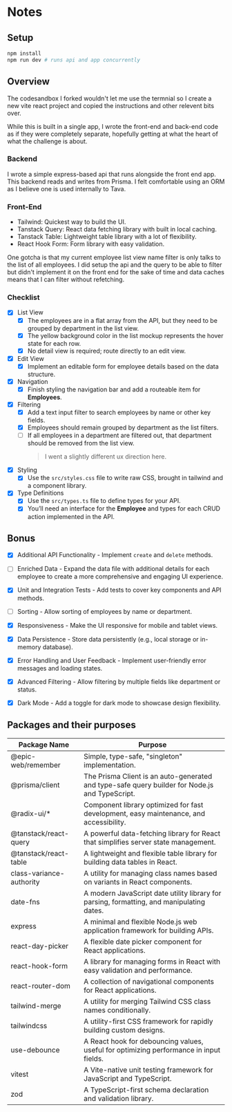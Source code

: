 # Notes

## Setup

```sh
npm install
npm run dev # runs api and app concurrently
```

## Overview

The codesandbox I forked wouldn't let me use the termnial so I create a new vite react project and copied the instructions and other relevent bits over.

While this is built in a single app, I wrote the front-end and back-end code as if they were completely separate, hopefully getting at what the heart of what the challenge is about.

### Backend

I wrote a simple express-based api that runs alongside the front end app. This backend reads and writes from Prisma. I felt comfortable using an ORM as I believe one is used internally to Tava.

### Front-End

- Tailwind: Quickest way to build the UI.
- Tanstack Query: React data fetching library with built in local caching.
- Tanstack Table: Lightweight table library with a lot of flexibility.
- React Hook Form: Form library with easy validation.

One gotcha is that my current employee list view name filter is only talks to the list of all employees. I did setup the api and the query to be able to filter but didn't implement it on the front end for the sake of time and data caches means that I can filter without refetching.

### Checklist

- [x] List View
  - [x] The employees are in a flat array from the API, but they need to be grouped by department in the list view.
  - [x] The yellow background color in the list mockup represents the hover state for each row.
  - [x] No detail view is required; route directly to an edit view.
- [x] Edit View
  - [x] Implement an editable form for employee details based on the data structure.
- [x] Navigation
  - [x] Finish styling the navigation bar and add a routeable item for **Employees**.
- [x] Filtering
  - [x] Add a text input filter to search employees by name or other key fields.
  - [x] Employees should remain grouped by department as the list filters.
  - [ ] If all employees in a department are filtered out, that department should be removed from the list view.
    > I went a slightly different ux direction here.
- [x] Styling
  - [x] Use the `src/styles.css` file to write raw CSS, brought in tailwind and a component library.
- [x] Type Definitions
  - [x] Use the `src/types.ts` file to define types for your API.
  - [x] You’ll need an interface for the **Employee** and types for each CRUD action implemented in the API.

## Bonus

- [x] Additional API Functionality - Implement `create` and `delete` methods.

- [ ] Enriched Data - Expand the data file with additional details for each employee to create a more comprehensive and engaging UI experience.

- [x] Unit and Integration Tests - Add tests to cover key components and API methods.

- [ ] Sorting - Allow sorting of employees by name or department.

- [x] Responsiveness - Make the UI responsive for mobile and tablet views.

- [x] Data Persistence - Store data persistently (e.g., local storage or in-memory database).

- [x] Error Handling and User Feedback - Implement user-friendly error messages and loading states.

- [x] Advanced Filtering - Allow filtering by multiple fields like department or status.

- [x] Dark Mode - Add a toggle for dark mode to showcase design flexibility.

## Packages and their purposes

| Package Name             | Purpose                                                                                        |
| ------------------------ | ---------------------------------------------------------------------------------------------- |
| @epic-web/remember       | Simple, type-safe, "singleton" implementation.                                                 |
| @prisma/client           | The Prisma Client is an auto-generated and type-safe query builder for Node.js and TypeScript. |
| @radix-ui/\*             | Component library optimized for fast development, easy maintenance, and accessibility.         |
| @tanstack/react-query    | A powerful data-fetching library for React that simplifies server state management.            |
| @tanstack/react-table    | A lightweight and flexible table library for building data tables in React.                    |
| class-variance-authority | A utility for managing class names based on variants in React components.                      |
| date-fns                 | A modern JavaScript date utility library for parsing, formatting, and manipulating dates.      |
| express                  | A minimal and flexible Node.js web application framework for building APIs.                    |
| react-day-picker         | A flexible date picker component for React applications.                                       |
| react-hook-form          | A library for managing forms in React with easy validation and performance.                    |
| react-router-dom         | A collection of navigational components for React applications.                                |
| tailwind-merge           | A utility for merging Tailwind CSS class names conditionally.                                  |
| tailwindcss              | A utility-first CSS framework for rapidly building custom designs.                             |
| use-debounce             | A React hook for debouncing values, useful for optimizing performance in input fields.         |
| vitest                   | A Vite-native unit testing framework for JavaScript and TypeScript.                            |
| zod                      | A TypeScript-first schema declaration and validation library.                                  |
